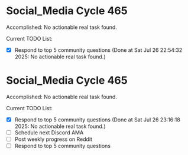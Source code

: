 # Social_Media Cycle 465

Accomplished: No actionable real task found.

Current TODO List:

- [x] Respond to top 5 community questions  (Done at Sat Jul 26 22:54:32 2025: No actionable real task found.)

# Social_Media Cycle 465

Accomplished: No actionable real task found.

Current TODO List:

- [x] Respond to top 5 community questions  (Done at Sat Jul 26 23:16:18 2025: No actionable real task found.)
- [ ] Schedule next Discord AMA
- [ ] Post weekly progress on Reddit
- [ ] Respond to top 5 community questions